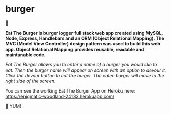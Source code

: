 # burger

:hamburger:

**Eat The Burger is burger logger full stack web app created using MySQL, Node, Express, Handlebars and an ORM (Object Relational Mapping). The MVC (Model View Controller) design pattern was used to build this web app. Object Relational Mapping provides reusable, readable and maintanable code.**

*Eat The Burger allows you to enter a name of a burger you would like to eat. Then the burger name will appear on screen with an option to devour it. Click the devour button to eat the burger. The eaten burger will move to the right side of the screen.*

You can see the working Eat The Burger App on Heroku here: 
https://enigmatic-woodland-24183.herokuapp.com/

:hamburger: YUM!


